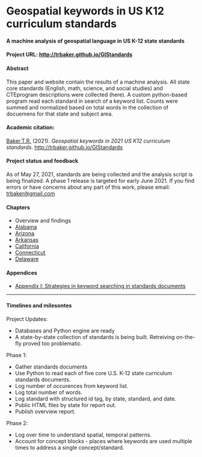 # Geospatial keywords in US K12 curriculum standards
#### A machine analysis of geospatial language in US K-12 state standards
#### Project URL: http://trbaker.github.io/GIStandards

#### Abstract
This paper and website contain the results of a machine analysis.  All state core standards (English, math, science, and social studies) and CTEprogram descriptions were collected (here).  A custom python-based program read each standard in search of a keyword list.  Counts were summed and normalized based on total words in the collection of docuemens for that state and subject area.

#### Academic citation:
[Baker,T.R.](https://orcid.org/0000-0002-5005-9663) (2021). *Geospatial keywords in 2021 US K12 curriculum standards*. http://trbaker.github.io/GIStandards

#### Project status and feedback
As of May 27, 2021, standards are being collected and the analysis script is being finalized.  A phase 1 release is targeted for early June 2021. If you find errors or have concerns about any part of this work, please email: trbaker@gmail.com

#### Chapters
- Overview and findings
- [Alabama](AL.html)
- [Arizona](AZ.html)
- [Arkansas](AR.html)
- [California](CA.html)
- [Connecticut](CT.html)
- [Delaware](DE.html)

#### Appendices
- [Appendix I: Strategies in keyword searching in standards documents](appendix_search.md)

----------------------
#### Timelines and milesontes

Project Updates:
- Databases and Python engine are ready
- A state-by-state collection of standards is being built. Retreiving on-the-fly proved too problematic.

 Phase 1:
- Gather standards documents
- Use Python to read each of five core U.S. K-12 state curriculum standards documents.
- Log number of occurences from keyword list.
- Log total number of words.
- Log standard with structured id tag, by state, standard, and date.
- Public HTML files by state for report out.
- Publish overview report.

Phase 2:
- Log over time to understand spatial, temporal patterns.
- Account for concept blocks - places where keywords are used multiple times to address a single concept/standard.


